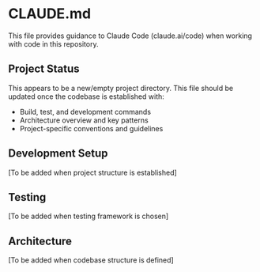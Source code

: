 # CLAUDE.md

This file provides guidance to Claude Code (claude.ai/code) when working with code in this repository.

## Project Status

This appears to be a new/empty project directory. This file should be updated once the codebase is established with:

- Build, test, and development commands
- Architecture overview and key patterns
- Project-specific conventions and guidelines

## Development Setup

[To be added when project structure is established]

## Testing

[To be added when testing framework is chosen]

## Architecture

[To be added when codebase structure is defined]